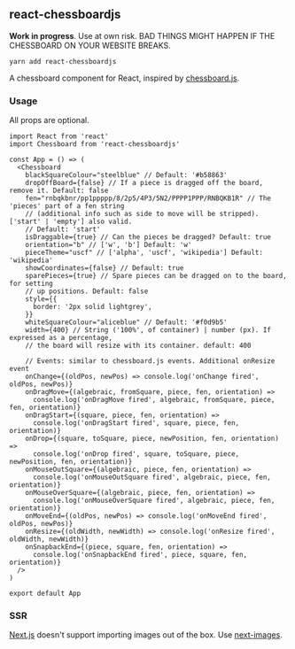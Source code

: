 ## react-chessboardjs

**Work in progress**. Use at own risk. BAD THINGS MIGHT HAPPEN IF THE CHESSBOARD ON YOUR WEBSITE BREAKS.

`yarn add react-chessboardjs`

A chessboard component for React, inspired by [chessboard.js](https://chessboardjs.com/).

### Usage

All props are optional.

```JSX
import React from 'react'
import Chessboard from 'react-chessboardjs'

const App = () => (
  <Chessboard
    blackSquareColour="steelblue" // Default: '#b58863'
    dropOffBoard={false} // If a piece is dragged off the board, remove it. Default: false
    fen="rnbqkbnr/pp1ppppp/8/2p5/4P3/5N2/PPPP1PPP/RNBQKB1R" // The 'pieces' part of a fen string
    // (additional info such as side to move will be stripped). ['start' | 'empty'] also valid.
    // Default: 'start'
    isDraggable={true} // Can the pieces be dragged? Default: true
    orientation="b" // ['w', 'b'] Default: 'w'
    pieceTheme="uscf" // ['alpha', 'uscf', 'wikipedia'] Default: 'wikipedia'
    showCoordinates={false} // Default: true
    sparePieces={true} // Spare pieces can be dragged on to the board, for setting
    // up positions. Default: false
    style={{
      border: '2px solid lightgrey',
    }}
    whiteSquareColour="aliceblue" // Default: '#f0d9b5'
    width={400} // String ('100%', of container) | number (px). If expressed as a percentage,
    // the board will resize with its container. default: 400

    // Events: similar to chessboard.js events. Additional onResize event
    onChange={(oldPos, newPos) => console.log('onChange fired', oldPos, newPos)}
    onDragMove={(algebraic, fromSquare, piece, fen, orientation) =>
      console.log('onDragMove fired', algebraic, fromSquare, piece, fen, orientation)}
    onDragStart={(square, piece, fen, orientation) =>
      console.log('onDragStart fired', square, piece, fen, orientation)}
    onDrop={(square, toSquare, piece, newPosition, fen, orientation) =>
      console.log('onDrop fired', square, toSquare, piece, newPosition, fen, orientation)}
    onMouseOutSquare={(algebraic, piece, fen, orientation) =>
      console.log('onMouseOutSquare fired', algebraic, piece, fen, orientation)}
    onMouseOverSquare={(algebraic, piece, fen, orientation) =>
      console.log('onMouseOverSquare fired', algebraic, piece, fen, orientation)}
    onMoveEnd={(oldPos, newPos) => console.log('onMoveEnd fired', oldPos, newPos)}
    onResize={(oldWidth, newWidth) => console.log('onResize fired', oldWidth, newWidth)}
    onSnapbackEnd={(piece, square, fen, orientation) =>
      console.log('onSnapbackEnd fired', piece, square, fen, orientation)}
  />
)

export default App
```

### SSR

[Next.js](https://github.com/zeit/next.js/) doesn't support importing images out of the box. Use [next-images](https://github.com/arefaslani/next-images).